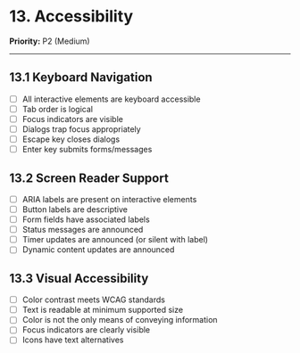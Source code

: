 # 13. Accessibility

**Priority:** P2 (Medium)

---

## 13.1 Keyboard Navigation

- [ ] All interactive elements are keyboard accessible
- [ ] Tab order is logical
- [ ] Focus indicators are visible
- [ ] Dialogs trap focus appropriately
- [ ] Escape key closes dialogs
- [ ] Enter key submits forms/messages

## 13.2 Screen Reader Support

- [ ] ARIA labels are present on interactive elements
- [ ] Button labels are descriptive
- [ ] Form fields have associated labels
- [ ] Status messages are announced
- [ ] Timer updates are announced (or silent with label)
- [ ] Dynamic content updates are announced

## 13.3 Visual Accessibility

- [ ] Color contrast meets WCAG standards
- [ ] Text is readable at minimum supported size
- [ ] Color is not the only means of conveying information
- [ ] Focus indicators are clearly visible
- [ ] Icons have text alternatives
